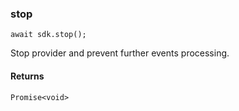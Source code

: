 ### stop

```
await sdk.stop();
```

Stop provider and prevent further events processing.

#### Returns

`Promise<void>`